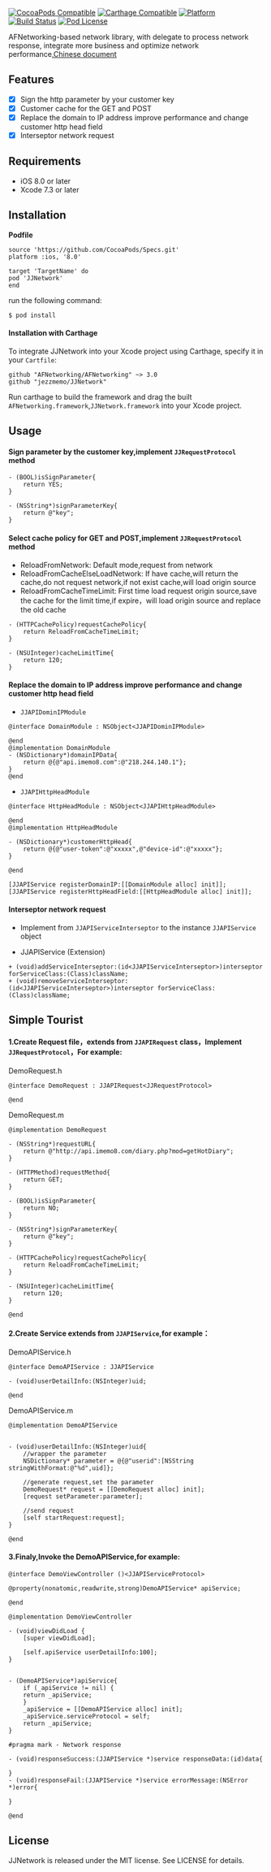 [![CocoaPods Compatible](https://img.shields.io/cocoapods/v/JJNetwork.svg)](https://img.shields.io/cocoapods/v/JJNetwork.svg)
[![Carthage Compatible](https://img.shields.io/badge/Carthage-compatible-4BC51D.svg?style=flat)](https://github.com/Carthage/Carthage)
[![Platform](https://img.shields.io/cocoapods/p/JJNetwork.svg?style=flat)](http://cocoadocs.org/docsets/JJNetwork)
[![Build Status](https://travis-ci.org/jezzmemo/JJNetwork.svg?branch=master)](https://travis-ci.org/jezzmemo/JJNetwork.svg?branch=master)
[![Pod License](http://img.shields.io/cocoapods/l/JJNetwork.svg?style=flat)](https://www.apache.org/licenses/LICENSE-2.0.html)

AFNetworking-based network library, with delegate to process network response, integrate more business and optimize network performance,[Chinese document](https://github.com/jezzmemo/JJNetwork/blob/master/EXPLAIN.md)

## Features

- [x] Sign the http parameter by your customer key
- [x] Customer cache for the GET and POST
- [x] Replace the domain to IP address improve performance and change customer http head field
- [x] Interseptor network request

## Requirements

- iOS 8.0 or later
- Xcode 7.3 or later

## Installation

__Podfile__
```
source 'https://github.com/CocoaPods/Specs.git'
platform :ios, '8.0'

target 'TargetName' do
pod 'JJNetwork'
end
```
run the following command:
```
$ pod install
```

#### Installation with Carthage

To integrate JJNetwork into your Xcode project using Carthage, specify it in your `Cartfile`:

```
github "AFNetworking/AFNetworking" ~> 3.0
github "jezzmemo/JJNetwork"
```

Run carthage to build the framework and drag the built `AFNetworking.framework`,`JJNetwork.framework` into your Xcode project.

## Usage

#### Sign parameter by the customer key,implement `JJRequestProtocol` method
```objc
- (BOOL)isSignParameter{
    return YES;
}

- (NSString*)signParameterKey{
    return @"key";
}
```

#### Select cache policy for GET and POST,implement `JJRequestProtocol` method
- ReloadFromNetwork: Default mode,request from network
- ReloadFromCacheElseLoadNetwork: If have cache,will return the cache,do not request network,if not exist cache,will load origin source
- ReloadFromCacheTimeLimit: First time load request origin source,save the cache for the limit time,if expire，will load origin source and replace the old cache

```objc
- (HTTPCachePolicy)requestCachePolicy{
    return ReloadFromCacheTimeLimit;
}

- (NSUInteger)cacheLimitTime{
    return 120;
}
```

#### Replace the domain to IP address improve performance and change customer http head field

* `JJAPIDominIPModule`

```objc
@interface DomainModule : NSObject<JJAPIDominIPModule>

@end
@implementation DomainModule
- (NSDictionary*)domainIPData{
    return @{@"api.imemo8.com":@"218.244.140.1"};
}
@end
```

* `JJAPIHttpHeadModule`

```objc
@interface HttpHeadModule : NSObject<JJAPIHttpHeadModule>

@end
@implementation HttpHeadModule

- (NSDictionary*)customerHttpHead{
    return @{@"user-token":@"xxxxx",@"device-id":@"xxxxx"};
}

@end
```

```objc
[JJAPIService registerDomainIP:[[DomainModule alloc] init]];
[JJAPIService registerHttpHeadField:[[HttpHeadModule alloc] init]];
```

#### Interseptor network request

* Implement from `JJAPIServiceInterseptor` to the instance `JJAPIService` object

* JJAPIService (Extension)
```objc
+ (void)addServiceInterseptor:(id<JJAPIServiceInterseptor>)interseptor forServiceClass:(Class)className;
+ (void)removeServiceInterseptor:(id<JJAPIServiceInterseptor>)interseptor forServiceClass:(Class)className;
```

## Simple Tourist

#### 1.Create Request file，extends from `JJAPIRequest` class，Implement `JJRequestProtocol`，For example:

DemoRequest.h
```objc
@interface DemoRequest : JJAPIRequest<JJRequestProtocol>

@end
```
DemoRequest.m
```objc
@implementation DemoRequest

- (NSString*)requestURL{
    return @"http://api.imemo8.com/diary.php?mod=getHotDiary";
}

- (HTTPMethod)requestMethod{
    return GET;
}

- (BOOL)isSignParameter{
    return NO;
}

- (NSString*)signParameterKey{
    return @"key";
}

- (HTTPCachePolicy)requestCachePolicy{
    return ReloadFromCacheTimeLimit;
}

- (NSUInteger)cacheLimitTime{
    return 120;
}

@end
```

#### 2.Create Service extends from `JJAPIService`,for example：

DemoAPIService.h
```objc
@interface DemoAPIService : JJAPIService

- (void)userDetailInfo:(NSInteger)uid;

@end
```

DemoAPIService.m
```objc
@implementation DemoAPIService


- (void)userDetailInfo:(NSInteger)uid{
    //wrapper the parameter
    NSDictionary* parameter = @{@"userid":[NSString stringWithFormat:@"%d",uid]};
    
    //generate request,set the parameter
    DemoRequest* request = [[DemoRequest alloc] init];
    [request setParameter:parameter];
    
    //send request
    [self startRequest:request];
}

@end
```

#### 3.Finaly,Invoke the DemoAPIService,for example:
```objc
@interface DemoViewController ()<JJAPIServiceProtocol>

@property(nonatomic,readwrite,strong)DemoAPIService* apiService;

@end

@implementation DemoViewController

- (void)viewDidLoad {
    [super viewDidLoad];
	
    [self.apiService userDetailInfo:100];
}


- (DemoAPIService*)apiService{
    if (_apiService != nil) {
	return _apiService;
    }
    _apiService = [[DemoAPIService alloc] init];
    _apiService.serviceProtocol = self;
    return _apiService;
}

#pragma mark - Network response

- (void)responseSuccess:(JJAPIService *)service responseData:(id)data{
	
}
- (void)responseFail:(JJAPIService *)service errorMessage:(NSError *)error{
	
}

@end
```
## License
JJNetwork is released under the MIT license. See LICENSE for details.
